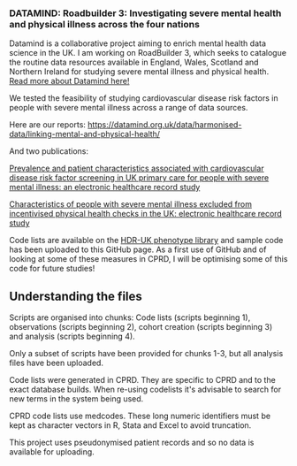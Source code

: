 ### DATAMIND: Roadbuilder 3: Investigating severe mental health and physical illness across the four nations

Datamind is a collaborative project aiming to enrich mental health data science in the UK. I am working on RoadBuilder 3, which seeks to catalogue the routine data resources available in England, Wales, Scotland and Northern Ireland for studying severe mental illness and physical health. 
[Read more about Datamind here!](https://www.hdruk.ac.uk/helping-with-health-data/health-data-research-hubs/datamind/)

We tested the feasibility of studying cardiovascular disease risk factors in people with severe mental illness across a range of data sources. 

Here are our reports: https://datamind.org.uk/data/harmonised-data/linking-mental-and-physical-health/

And two publications:

[Prevalence and patient characteristics associated with cardiovascular disease risk factor screening in UK primary care for people with severe mental illness: an electronic healthcare record study](https://pubmed.ncbi.nlm.nih.gov/39819835/)

[Characteristics of people with severe mental illness excluded from incentivised physical health checks in the UK: electronic healthcare record study](https://pubmed.ncbi.nlm.nih.gov/40377164/)

Code lists are available on the [HDR-UK phenotype library](https://phenotypes.healthdatagateway.org/) and sample code has been uploaded to this GitHub page. As a first use of GitHub and of looking at some of these measures in CPRD, I will be optimising some of this code for future studies!

## Understanding the files
Scripts are organised into chunks: Code lists (scripts beginning 1), observations (scripts beginning 2), cohort creation (scripts beginning 3) and analysis (scripts beginning 4).

Only a subset of scripts have been provided for chunks 1-3, but all analysis files have been uploaded.

Code lists were generated in CPRD. They are specific to CPRD and to the exact database builds. When re-using codelists it's advisable to search for new terms in the system being used.

CPRD code lists use medcodes. These long numeric identifiers must be kept as character vectors in R, Stata and Excel to avoid truncation.

This project uses pseudonymised patient records and so no data is available for uploading.
